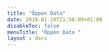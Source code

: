 ```yaml
---
title: "Öppen Data"
date: 2018-01-28T21:58:09+01:00
disableToc: false
menuTitle: "Öppen Data "
layout : docs
---
```



